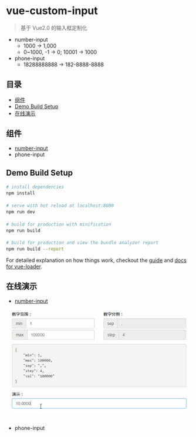 # vue-custom-input

> 基于 Vue2.0 的输入框定制化

- number-input
    - 1000 -> 1,000
    - 0~1000, -1 -> 0; 10001 -> 1000
- phone-input
    - 18288888888 -> 182-8888-8888

## 目录

- [组件](#组件)
- [Demo Build Setup](#demo-build-setup)
- [在线演示](#在线演示)

## 组件

- [number-input](./src/component/number-input/)
- phone-input

## Demo Build Setup

``` bash
# install dependencies
npm install

# serve with hot reload at localhost:8080
npm run dev

# build for production with minification
npm run build

# build for production and view the bundle analyzer report
npm run build --report
```

For detailed explanation on how things work, checkout the [guide](http://vuejs-templates.github.io/webpack/) and [docs for vue-loader](http://vuejs.github.io/vue-loader).

## 在线演示

- [number-input](http://htmlpreview.github.io/?https://github.com/RoamIn/vue-custom-input/blob/master/view/number-input-demo.html)

![demo.gif](src/img/number-input-demo.gif)

- phone-input
